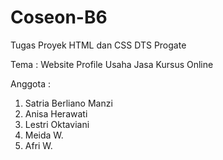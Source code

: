 # Coseon-B6
Tugas Proyek HTML dan CSS DTS Progate

Tema : Website Profile Usaha Jasa Kursus Online

Anggota :
1. Satria Berliano Manzi
2. Anisa Herawati
3. Lestri Oktaviani
4. Meida W.
5. Afri W.
